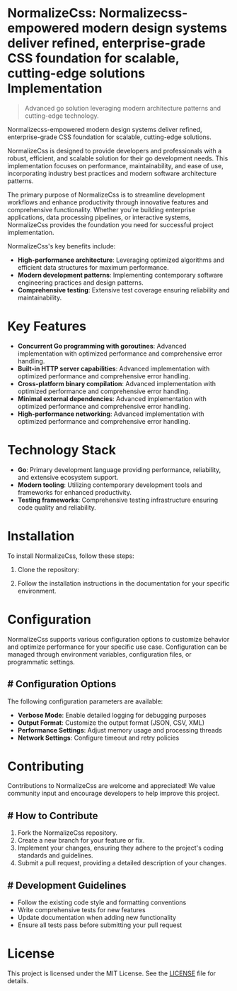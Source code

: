 <!-- fallback_NormalizeCss_20251001234443_73587 -->

# NormalizeCss: Normalizecss-empowered modern design systems deliver refined, enterprise-grade CSS foundation for scalable, cutting-edge solutions Implementation
> Advanced go solution leveraging modern architecture patterns and cutting-edge technology.

Normalizecss-empowered modern design systems deliver refined, enterprise-grade CSS foundation for scalable, cutting-edge solutions.

NormalizeCss is designed to provide developers and professionals with a robust, efficient, and scalable solution for their go development needs. This implementation focuses on performance, maintainability, and ease of use, incorporating industry best practices and modern software architecture patterns.

The primary purpose of NormalizeCss is to streamline development workflows and enhance productivity through innovative features and comprehensive functionality. Whether you're building enterprise applications, data processing pipelines, or interactive systems, NormalizeCss provides the foundation you need for successful project implementation.

NormalizeCss's key benefits include:

* **High-performance architecture**: Leveraging optimized algorithms and efficient data structures for maximum performance.
* **Modern development patterns**: Implementing contemporary software engineering practices and design patterns.
* **Comprehensive testing**: Extensive test coverage ensuring reliability and maintainability.

# Key Features

* **Concurrent Go programming with goroutines**: Advanced implementation with optimized performance and comprehensive error handling.
* **Built-in HTTP server capabilities**: Advanced implementation with optimized performance and comprehensive error handling.
* **Cross-platform binary compilation**: Advanced implementation with optimized performance and comprehensive error handling.
* **Minimal external dependencies**: Advanced implementation with optimized performance and comprehensive error handling.
* **High-performance networking**: Advanced implementation with optimized performance and comprehensive error handling.

# Technology Stack

* **Go**: Primary development language providing performance, reliability, and extensive ecosystem support.
* **Modern tooling**: Utilizing contemporary development tools and frameworks for enhanced productivity.
* **Testing frameworks**: Comprehensive testing infrastructure ensuring code quality and reliability.

# Installation

To install NormalizeCss, follow these steps:

1. Clone the repository:


2. Follow the installation instructions in the documentation for your specific environment.

# Configuration

NormalizeCss supports various configuration options to customize behavior and optimize performance for your specific use case. Configuration can be managed through environment variables, configuration files, or programmatic settings.

## # Configuration Options

The following configuration parameters are available:

* **Verbose Mode**: Enable detailed logging for debugging purposes
* **Output Format**: Customize the output format (JSON, CSV, XML)
* **Performance Settings**: Adjust memory usage and processing threads
* **Network Settings**: Configure timeout and retry policies

# Contributing

Contributions to NormalizeCss are welcome and appreciated! We value community input and encourage developers to help improve this project.

## # How to Contribute

1. Fork the NormalizeCss repository.
2. Create a new branch for your feature or fix.
3. Implement your changes, ensuring they adhere to the project's coding standards and guidelines.
4. Submit a pull request, providing a detailed description of your changes.

## # Development Guidelines

* Follow the existing code style and formatting conventions
* Write comprehensive tests for new features
* Update documentation when adding new functionality
* Ensure all tests pass before submitting your pull request

# License

This project is licensed under the MIT License. See the [LICENSE](https://github.com/Willysc10/NormalizeCss/blob/main/LICENSE) file for details.
